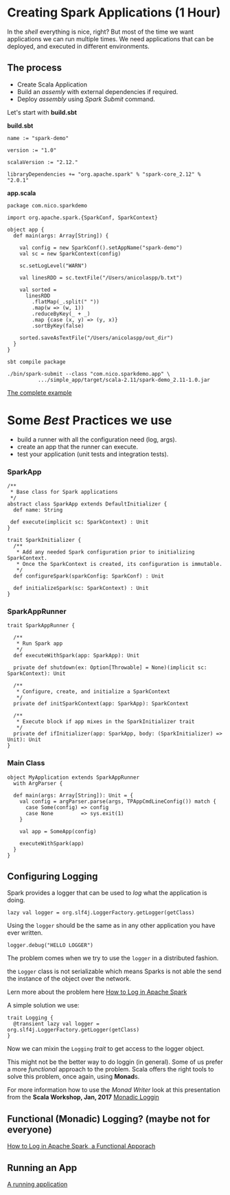 
# Creating Spark Applications (1 Hour)

In the *shell* everything is nice, right? But most of the time we want applications we can run multiple times. We need applications that can be deployed, and executed in different environments. 

## The process

- Create Scala Application
- Build an *assemly* with external dependencies if required.
- Deploy *assembly* using *Spark Submit* command. 

Let's start with **build.sbt**

**build.sbt**
```
name := "spark-demo"

version := "1.0"

scalaVersion := "2.12."

libraryDependencies += "org.apache.spark" % "spark-core_2.12" % "2.0.1"
```

**app.scala**

```
package com.nico.sparkdemo

import org.apache.spark.{SparkConf, SparkContext}

object app {
  def main(args: Array[String]) {
  
    val config = new SparkConf().setAppName("spark-demo")
    val sc = new SparkContext(config)

    sc.setLogLevel("WARN")

    val linesRDD = sc.textFile("/Users/anicolaspp/b.txt")

    val sorted = 
      linesRDD
        .flatMap(_.split(" "))
        .map(w => (w, 1))
        .reduceByKey(_ + _)
        .map {case (x, y) => (y, x)}
        .sortByKey(false)

    sorted.saveAsTextFile("/Users/anicolaspp/out_dir")
  }
}
```

`sbt compile package`

```
./bin/spark-submit --class "com.nico.sparkdemo.app" \
          .../simple_app/target/scala-2.11/spark-demo_2.11-1.0.jar
```


[The complete example](https://github.com/anicolaspp/spark-workshop/tree/master/simple_app)

# Some *Best* Practices we use

- build a runner with all the configuration need (log, args).
- create an app that the runner can execute.
- test your application (unit tests and integration tests).

### SparkApp

```
/**
 * Base class for Spark applications
 */
abstract class SparkApp extends DefaultInitializer {
  def name: String
 
 def execute(implicit sc: SparkContext) : Unit
}

trait SparkInitializer {
  /**
   * Add any needed Spark configuration prior to initializing SparkContext.
   * Once the SparkContext is created, its configuration is immutable.
   */
  def configureSpark(sparkConfig: SparkConf) : Unit

  def initializeSpark(sc: SparkContext) : Unit
}
```

### SparkAppRunner

```
trait SparkAppRunner {
  
  /**
   * Run Spark app
   */
  def executeWithSpark(app: SparkApp): Unit

  private def shutdown(ex: Option[Throwable] = None)(implicit sc: SparkContext): Unit

  /**
   * Configure, create, and initialize a SparkContext
   */
  private def initSparkContext(app: SparkApp): SparkContext

  /**
   * Execute block if app mixes in the SparkInitializer trait
   */
  private def ifInitializer(app: SparkApp, body: (SparkInitializer) => Unit): Unit
}
```

### Main Class

```
object MyApplication extends SparkAppRunner
  with ArgParser {

  def main(args: Array[String]): Unit = {
    val config = argParser.parse(args, TPAppCmdLineConfig()) match {
      case Some(config) => config
      case None         => sys.exit(1)
    }

    val app = SomeApp(config)

    executeWithSpark(app)
  }
}

```

## Configuring Logging

Spark provides a logger that can be used to *log* what the application is doing.

```
lazy val logger = org.slf4j.LoggerFactory.getLogger(getClass)
```

Using the `logger` should be the same as in any other application you have ever written. 

```
logger.debug("HELLO LOGGER")
```

The problem comes when we try to use the `logger` in a distributed fashion. 

the `Logger` class is not serializable which means Sparks is not able the send the instance of the object over the network. 

Lern more about the problem here [How to Log in Apache Spark](https://medium.com/hacker-daily/how-to-log-in-apache-spark-f4204fad78a)

A simple solution we use:

```
trait Logging {
  @transient lazy val logger = org.slf4j.LoggerFactory.getLogger(getClass)
}

```

Now we can mixin the `Logging` *trait* to get access to the logger object.

This might not be the better way to do loggin (in general). Some of us prefer a more *functional* approach to the problem. Scala offers the right tools to solve this problem, once again, using **Monad**s. 

For more information how to use the *Monad Writer* look at this presentation from the **Scala Workshop, Jan, 2017** [Monadic Loggin](https://docs.google.com/presentation/d/1DkoH12dbEKuu2ZcikAavBsEZ3HzKcJrypvPKyLP09D8/edit?usp=sharing)

## Functional (Monadic) Logging? (maybe not for everyone)

[How to Log in Apache Spark, a Functional Apporach](https://medium.com/hacker-daily/how-to-log-in-apache-spark-a-functional-approach-e48ffbbd935b)

## Running an App

[A running application](https://github.com/anicolaspp/spark-workshop/tree/master/complex_app)
